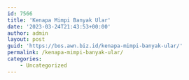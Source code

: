 ```yaml
---
id: 7566
title: 'Kenapa Mimpi Banyak Ular'
date: '2023-03-24T21:43:53+00:00'
author: admin
layout: post
guid: 'https://bos.awn.biz.id/kenapa-mimpi-banyak-ular/'
permalink: /kenapa-mimpi-banyak-ular/
categories:
    - Uncategorized
---
```


